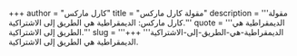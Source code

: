 +++
author = "كارل ماركس"
title = "مقولة كارل ماركس"
description = '''مقولة كارل ماركس: الديمقراطية هي الطريق إلى الاشتراكية.'''
quote = '''الديمقراطية هي الطريق إلى الاشتراكية.'''
slug = '''الديمقراطية-هي-الطريق-إلى-الاشتراكية'''
+++
الديمقراطية هي الطريق إلى الاشتراكية.
